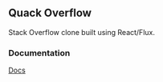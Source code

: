 ## Quack Overflow
Stack Overflow clone built using React/Flux.

### Documentation

[Docs][docs]

[docs]: ./docs/README.md
